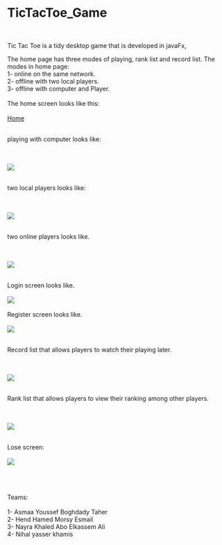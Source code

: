 # TicTacToe_Game

<br>

Tic Tac Toe is a tidy desktop game that is developed in javaFx,

The home page has three modes of playing, rank list and record list.
The modes in home page:
<br>
1-  online on the same network.
<br>
2- offline with two local players.
<br>
3- offline with computer and Player.
<br>
<br>
The home screen looks like this:
<br>
<br>
<a href = "https://drive.google.com/file/d/1ibQjLEG44NEHVBdTQeIer-vJFIzngJFU/view?usp=sharing"> Home </a>
<br>
<br>

playing with computer looks like:

<br>
<br>
<img src = "https://drive.google.com/file/d/1GByGfCmAdlstqFbk-Al1eOJQu7g1VG5W/view?usp=sharing"/>
<br>
<br>

two local players looks like:

<br>
<br>
<img src = "https://drive.google.com/file/d/1yeukM5aDBeCPrxOqe5PoCjsBve76ri49/view?usp=sharing"/>
<br>
<br>

two online players looks like.

<br>
<br>
<img src = "https://drive.google.com/file/d/1Dy1kgUrdmTU7CKI2NnkNCzB5OMFxYf3R/view?usp=sharing"/>
<br>
<br>

Login screen looks like.
<br>
<br>
<img src = "https://drive.google.com/file/d/1RsEZPrdoyfis4hN_Q7nP_mJZF3m4wruc/view?usp=sharing"/>
<br>
<br>
Register screen looks like.
<br>
<br>
<img src = "https://drive.google.com/file/d/1UCeeby4lpE7P2G_ocfsqAf_Ciks9tc2V/view?usp=sharing"/>
<br>
<br>

Record list that allows players to watch their playing later.

<br>
<br>
<img src = "https://drive.google.com/file/d/1FiyZ1VtqgNDRHYe9QxpakYl8BnUU7AYV/view?usp=sharing"/>
<br>
<br>

Rank list that allows players to view their ranking among other players.

<br>
<br>
<img src = "https://drive.google.com/file/d/1SngvnpiIA5ap3Vbm8hniu85TpBSkCWPc/view?usp=sharing"/>
<br>
<br>

Lose screen:
<br>
<br>
<img src = "https://drive.google.com/file/d/1MbSt1fRaz5Ck7rXQT3rj9W_EEEzctKzo/view?usp=sharing"/>
<br>
<br>

<br>
<br>
Teams:
<br>
<br>
1- Asmaa Youssef Boghdady Taher <br>
2- Hend Hamed Morsy Esmail <br>
3- Nayra Khaled Abo Elkassem Ali <br>
4- Nihal yasser khamis <br>
